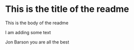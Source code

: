 # This is the title of the readme

This is the body of the readme

I am adding some text

Jon Barson you are all the best
